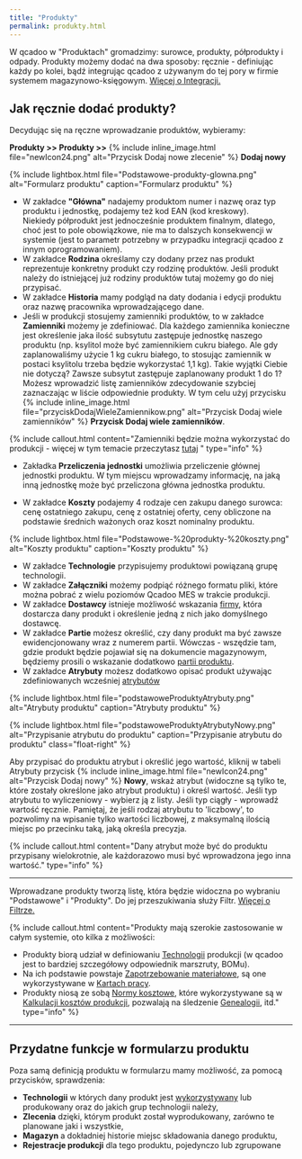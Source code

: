```yaml
---
title: "Produkty"
permalink: produkty.html
---
```


W qcadoo w "Produktach" gromadzimy: surowce, produkty, półprodukty i odpady. 
Produkty możemy dodać na dwa sposoby: ręcznie - definiując każdy po kolei, bądź integrując qcadoo z używanym do tej pory w firmie systemem magazynowo-księgowym. [Więcej o Integracji.](/integracja)

## Jak ręcznie dodać produkty?  

Decydując się na ręczne wprowadzanie produktów, wybieramy:

  **Produkty >> Produkty >>** {% include inline_image.html file="newIcon24.png" alt="Przycisk Dodaj nowe zlecenie" %} **Dodaj nowy**  

{% include lightbox.html file="Podstawowe-produkty-glowna.png" alt="Formularz produktu" caption="Formularz produktu" %}  

- W zakładce **"Główna"** nadajemy produktom numer i nazwę oraz typ produktu i jednostkę, podajemy też kod EAN (kod kreskowy).   
 Niekiedy półprodukt jest jednocześnie produktem finalnym, dlatego, choć jest to pole obowiązkowe, nie ma to dalszych konsekwencji w systemie (jest to parametr potrzebny w przypadku integracji qcadoo z innym oprogramowaniem).
- W zakładce **Rodzina** określamy czy dodany przez nas produkt reprezentuje konkretny produkt czy rodzinę produktów. Jeśli produkt należy do istniejącej już rodziny produktów tutaj możemy go do niej przypisać.
- W zakładce **Historia** mamy podgląd na daty dodania i edycji produktu oraz nazwę pracownika wprowadzającego dane.
- Jeśli w produkcji stosujemy zamienniki produktów, to w zakładce **Zamienniki** możemy je zdefiniować. Dla każdego zamiennika konieczne jest określenie jaka ilość subsytutu zastępuje jednostkę naszego produktu (np. ksylitol może być zamiennikiem cukru białego. Ale gdy zaplanowaliśmy użycie 1 kg cukru białego, to stosując zamiennik w postaci ksylitolu trzeba będzie wykorzystać 1,1 kg). Takie wyjątki Ciebie nie dotyczą? Zawsze subsytut zastępuje zaplanowany produkt 1 do 1? Możesz wprowadzić listę zamienników zdecydowanie szybciej zaznaczając w liście odpowiednie produkty. W tym celu użyj przycisku {% include inline_image.html file="przyciskDodajWieleZamiennikow.png" alt="Przycisk Dodaj wiele zamienników" %} **Przycisk Dodaj wiele zamienników**. 

{% include callout.html content="Zamienniki będzie można wykorzystać do produkcji - więcej w tym temacie przeczytasz [tutaj](/rejestracja-produkcji.html#jak-zarejestrować-wykorzystany-zamiennik) " type="info" %}


- Zakładka **Przeliczenia jednostki** umożliwia przeliczenie głównej jednostki produktu. W tym miejscu wprowadzamy informację, na jaką inną jednostkę może być przeliczona główna jednostka produktu.  

- W zakładce **Koszty** podajemy 4 rodzaje cen zakupu danego surowca: cenę ostatniego zakupu, cenę z ostatniej oferty, ceny obliczone na podstawie średnich ważonych oraz koszt nominalny produktu.  

{% include lightbox.html file="Podstawowe-%20produkty-%20koszty.png" alt="Koszty produktu" caption="Koszty produktu" %}  
 
- W zakładce **Technologie** przypisujemy produktowi powiązaną grupę technologii. 
- W zakładce **Załączniki** możemy podpiąć różnego formatu pliki, które można pobrać z wielu poziomów Qcadoo MES w trakcie produkcji.
- W zakładce **Dostawcy** istnieje możliwość wskazania [firmy](/Firmy), która dostarcza dany produkt i określenie jedną z nich jako domyślnego dostawcę.
- W zakładce **Partie** możesz określić, czy dany produkt ma być zawsze ewidencjonowany wraz z numerem partii. Wówczas - wszędzie tam, gdzie produkt będzie pojawiał się na dokumencie magazynowym, będziemy prosili o wskazanie dodatkowo [partii produktu](/jak-dodac-numery-partii).
- W zakładce **Atrybuty** możesz dodatkowo opisać produkt używając zdefiniowanych wcześniej [atrybutów](/atrybuty)


{% include lightbox.html file="podstawoweProduktyAtrybuty.png" alt="Atrybuty produktu" caption="Atrybuty produktu" %} 

{% include lightbox.html file="podstawoweProduktyAtrybutyNowy.png" alt="Przypisanie atrybutu do produktu" caption="Przypisanie atrybutu do produktu" class="float-right" %}

Aby przypisać do produktu atrybut i określić jego wartość, kliknij w tabeli Atrybuty przycisk {% include inline_image.html file="newIcon24.png" alt="Przycisk Dodaj nowy" %} **Nowy**, wskaż atrybut (widoczne są tylko te, które zostały określone jako atrybut produktu) i określ wartość. Jeśli typ atrybutu to wyliczeniowy - wybierz ją z listy. Jeśli typ ciągły - wprowadź wartość ręcznie. Pamiętaj, że jeśli rodzaj atrybutu to 'liczbowy', to pozwolimy na wpisanie tylko wartości liczbowej, z maksymalną ilością miejsc po przecinku taką, jaką określa precyzja.

{% include callout.html content="Dany atrybut może być do produktu przypisany wielokrotnie, ale każdorazowo musi być wprowadzona jego inna wartość." type="info" %}

---

Wprowadzane produkty tworzą listę, która będzie widoczna po wybraniu "Podstawowe" i "Produkty". Do jej przeszukiwania służy Filtr. [Więcej o Filtrze.](/inteligentny-filtr)

{% include callout.html content="Produkty mają szerokie zastosowanie w całym systemie, oto kilka z możliwości: <br>
- Produkty biorą udział w definiowaniu [Technologii](/technologie) produkcji (w qcadoo jest to bardziej szczegółowy odpowiednik marszruty, BOMu).<br>
- Na ich podstawie powstaje [Zapotrzebowanie materiałowe](/zapotrzebowanie-materialowe), są one wykorzystywane w [Kartach pracy](/karty-pracy).<br>
- Produkty niosą ze sobą [Normy kosztowe](/normy-kosztowe), które wykorzystywane są w [Kalkulacji kosztów produkcji](/koszty-zlecenia), pozwalają na śledzenie [Genealogii](/genealogia), itd." type="info" %} 

---

## Przydatne funkcje w formularzu produktu

Poza samą definicją produktu w formularzu mamy możliwość, za pomocą przycisków, sprawdzenia:

- **Technologii** w których dany produkt jest [wykorzystywany](/masowa-zmiana-technologii) lub produkowany oraz do jakich grup technologii należy,
- **Zlecenia** dzięki, którym produkt został wyprodukowany, zarówno te planowane jaki i wszystkie,
- **Magazyn**  a dokładniej historie miejsc składowania danego produktu,
- **Rejestracje produkcji** dla tego produktu, pojedynczo lub zgrupowane